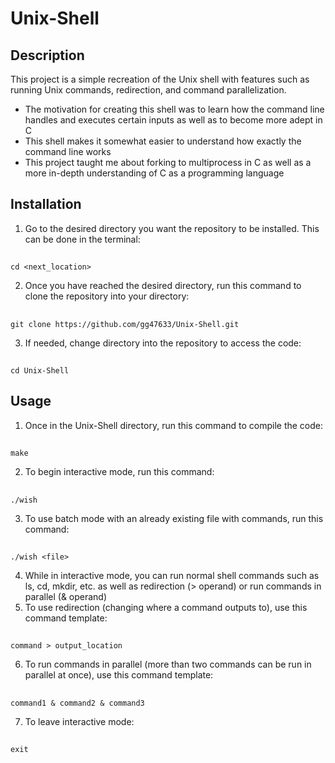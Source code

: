 # Unix-Shell

## Description

This project is a simple recreation of the Unix shell with features such as running Unix commands, redirection, and command parallelization.
- The motivation for creating this shell was to learn how the command line handles and executes certain inputs as well as to become more adept in C
- This shell makes it somewhat easier to understand how exactly the command line works
- This project taught me about forking to multiprocess in C as well as a more in-depth understanding of C as a programming language

## Installation

1. Go to the desired directory you want the repository to be installed. This can be done in the terminal:
##
    cd <next_location>
2. Once you have reached the desired directory, run this command to clone the repository into your directory:
##
    git clone https://github.com/gg47633/Unix-Shell.git
3. If needed, change directory into the repository to access the code:
##
    cd Unix-Shell

## Usage

1. Once in the Unix-Shell directory, run this command to compile the code:
##
    make
2. To begin interactive mode, run this command:
##
    ./wish
3. To use batch mode with an already existing file with commands, run this command:
##
    ./wish <file>
4. While in interactive mode, you can run normal shell commands such as ls, cd, mkdir, etc. as well as redirection (> operand) or run commands in parallel (& operand)
5. To use redirection (changing where a command outputs to), use this command template:
##
    command > output_location
6. To run commands in parallel (more than two commands can be run in parallel at once), use this command template:
##
    command1 & command2 & command3
7. To leave interactive mode:
##
    exit

